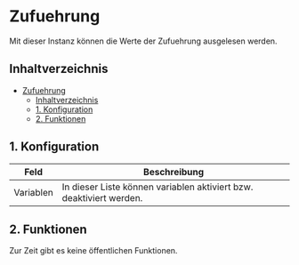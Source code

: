 # Zufuehrung
   Mit dieser Instanz können die Werte der Zufuehrung ausgelesen werden.
     
   ## Inhaltverzeichnis
- [Zufuehrung](#zufuehrung)
  - [Inhaltverzeichnis](#inhaltverzeichnis)
  - [1. Konfiguration](#1-konfiguration)
  - [2. Funktionen](#2-funktionen)
   
## 1. Konfiguration
   
   Feld | Beschreibung
   ------------ | ----------------
   Variablen | In dieser Liste können variablen aktiviert bzw. deaktiviert werden.

## 2. Funktionen
  Zur Zeit gibt es keine öffentlichen Funktionen.


  